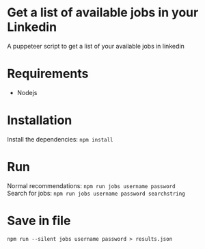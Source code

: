 # Get a list of available jobs in your Linkedin
A puppeteer script to get a list of your available jobs in linkedin

# Requirements
- Nodejs

# Installation
Install the dependencies:
```npm install```

# Run
Normal recommendations:
```npm run jobs username password```
<br/>
Search for jobs:
```npm run jobs username password searchstring```

# Save in file
```npm run --silent jobs username password > results.json```